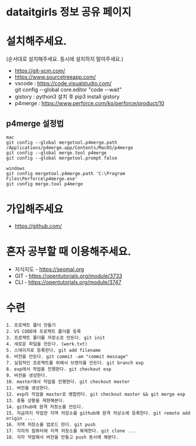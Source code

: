 # dataitgirls 정보 공유 페이지

# 설치해주세요.
(순서대로 설치해주세요. 동시에 설치하지 말아주세요.)
- https://git-scm.com/
- https://www.sourcetreeapp.com/
- vscode : https://code.visualstudio.com/
  <br> git config --global core.editor "code --wait"
- gistory : python3 설치 후 pip3 install gistory
- p4merge : https://www.perforce.com/ko/perforce/product/10

## p4merge 설정법
```
mac
git config --global mergetool.p4merge.path /Applications/p4merge.app/Contents/MacOS/p4merge
git config --global merge.tool p4merge
git config --global mergetool.prompt false

windows
git config mergetool.p4merge.path 'C:\Program Files\Perforce\p4merge.exe'
git config merge.tool p4merge
```

# 가입해주세요
- https://github.com/

# 혼자 공부할 때 이용해주세요. 
- 지식지도 - https://seomal.org
- GIT - https://opentutorials.org/module/3733
- CLI - https://opentutorials.org/module/3747

# 수련
```
1. 프로젝트 폴더 만들기
2. VS CODE에 프로젝트 폴더를 등록
3. 프로젝트 폴더를 저장소로 만든다. git init 
4. 새로운 파일을 만든다. (work.txt)
5. 스테이지로 등록한다. git add filename
6. 버전을 만든다. git commit -am "commit message"
7. 실험적인 프로젝트를 위해서 브랜치를 만든다. git branch exp
8. exp에서 작업을 진행한다. git checkout exp
9. 버전을 생성한다. 
10. master에서 작업을 진행한다. git checkout master
11. 버전을 생성한다. 
12. exp의 작업을 master로 병합한다. git checkout master && git merge exp
13. 충돌 상황을 재현해본다. 
14. github에 원격 저장소를 만든다. 
15. 지금까지 작업한 지역 저장소를 github에 원격 저상소에 등록한다. git remote add origin ....
16. 지역 저장소를 업로드 한다. git push
17. 각자의 컴퓨터에 지역 저장소를 복제한다. git clone ...
18. 각자 작업해서 버전을 만들고 push 동시에 해본다. 
```
